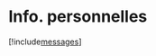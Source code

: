 # Info. personnelles

[!include[messages](infopersonnelles.messages.autogen.md)]
































































































































